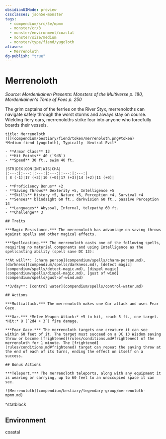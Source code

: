 ```yaml
---
obsidianUIMode: preview
cssclasses: json5e-monster
tags:
  - compendium/src/5e/mpmm
  - monster/cr/3
  - monster/environment/coastal
  - monster/size/medium
  - monster/type/fiend/yugoloth
aliases:
  - Merrenoloth
dg-publish: "true"
---
```

# Merrenoloth
*Source: Mordenkainen Presents: Monsters of the Multiverse p. 180, Mordenkainen's Tome of Foes p. 250*  

The grim captains of the ferries on the River Styx, merrenoloths can navigate safely through the worst storms and always stay on course. Wielding fiery oars, merrenoloths strike fear into anyone who forcefully boards their vessels.

```ad-statblock
title: Merrenoloth
![](compendium/bestiary/fiend/token/merrenoloth.png#token)
*Medium fiend (yugoloth), Typically  Neutral Evil*

- **Armor Class** 13 
- **Hit Points** 40 (`9d8`)
- **Speed** 30 ft., swim 40 ft.

|STR|DEX|CON|INT|WIS|CHA|
|:---:|:---:|:---:|:---:|:---:|:---:|
| 8 (-1)|17 (+3)|10 (+0)|17 (+3)|14 (+2)|11 (+0)|

- **Proficiency Bonus** +2
- **Saving Throws** Dexterity +5, Intelligence +5
- **Skills** History +5, Nature +5, Perception +4, Survival +4
- **Senses** blindsight 60 ft., darkvision 60 ft., passive Perception 14
- **Languages** Abyssal, Infernal, telepathy 60 ft.
- **Challenge** 3

## Traits

***Magic Resistance.*** The merrenoloth has advantage on saving throws against spells and other magical effects.

***Spellcasting.*** The merrenoloth casts one of the following spells, requiring no material components and using Intelligence as the spellcasting ability (spell save DC 13):

**At will**: [charm person](compendium/spells/charm-person.md), [darkness](compendium/spells/darkness.md), [detect magic](compendium/spells/detect-magic.md), [dispel magic](compendium/spells/dispel-magic.md), [gust of wind](compendium/spells/gust-of-wind.md)

**3/day**: [control water](compendium/spells/control-water.md)

## Actions

***Multiattack.*** The merrenoloth makes one Oar attack and uses Fear Gaze.

***Oar.*** *Melee Weapon Attack:* +5 to hit, reach 5 ft., one target. *Hit:* 8 (`2d4 + 3`) fire damage.

***Fear Gaze.*** The merrenoloth targets one creature it can see within 60 feet of it. The target must succeed on a DC 13 Wisdom saving throw or become [frightened](rules/conditions.md#frightened) of the merrenoloth for 1 minute. The [frightened](rules/conditions.md#frightened) target can repeat the saving throw at the end of each of its turns, ending the effect on itself on a success.

## Bonus Actions

***Teleport.*** The merrenoloth teleports, along with any equipment it is wearing or carrying, up to 60 feet to an unoccupied space it can see.

![Merrenoloth](compendium/bestiary/legendary-group/merrenoloth-mpmm.md)
```
^statblock

## Environment

coastal
